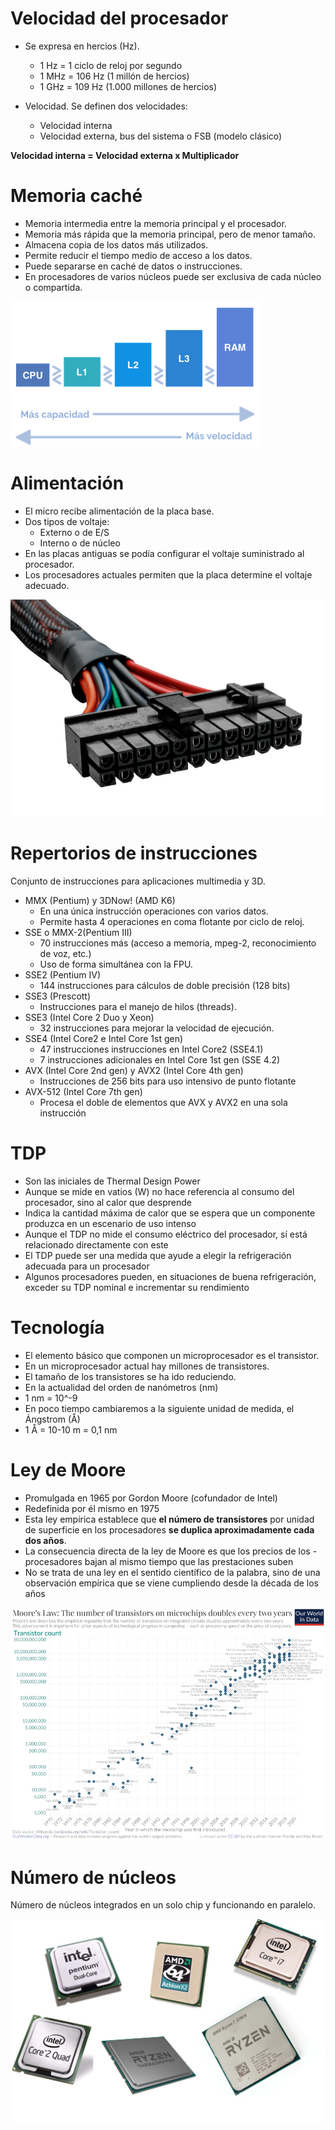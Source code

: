 # Velocidad del procesador

- Se expresa en hercios (Hz).
    -  1 Hz = 1 ciclo de reloj por segundo
    - 1 MHz = 106  Hz (1 millón de hercios)
    - 1 GHz = 109  Hz (1.000 millones de hercios)

- Velocidad. Se definen dos velocidades:
    - Velocidad interna
    - Velocidad externa, bus del sistema o FSB (modelo clásico)


**Velocidad interna = Velocidad externa x Multiplicador** 


# Memoria caché

- Memoria intermedia entre la memoria principal y el procesador.
- Memoria más rápida que la memoria principal, pero de menor tamaño.
- Almacena copia de los datos más utilizados.
- Permite reducir el tiempo medio de acceso a los datos.
- Puede separarse en caché de datos o instrucciones.
- En procesadores de varios núcleos puede ser exclusiva de cada núcleo o compartida.

![h:150px](imagenes/niveles_memoria.png)


# Alimentación


- El micro recibe alimentación de la placa base.
- Dos tipos de voltaje:
    - Externo o de E/S 
    - Interno o de núcleo
- En las placas antiguas se podía configurar el voltaje suministrado al procesador.
- Los procesadores actuales permiten que la placa determine el voltaje adecuado.

![h:200px](imagenes/atx24.png)


# Repertorios de instrucciones


Conjunto de instrucciones para aplicaciones multimedia y 3D.

- MMX (Pentium) y 3DNow! (AMD K6)
    - En una única instrucción operaciones con varios datos.
    - Permite hasta 4 operaciones en coma flotante por ciclo de reloj.
- SSE o MMX-2(Pentium III)
    - 70 instrucciones más (acceso a memoria, mpeg-2, reconocimiento de voz, etc.)
    - Uso de forma simultánea con la FPU.
- SSE2 (Pentium IV)
    - 144 instrucciones para cálculos de doble precisión (128 bits)
- SSE3 (Prescott)
    - Instrucciones para el manejo de hilos (threads).
- SSE3 (Intel Core 2 Duo y Xeon)
    - 32 instrucciones para mejorar la velocidad de ejecución.
- SSE4 (Intel Core2 e Intel Core 1st gen)
    - 47 instrucciones instrucciones en Intel Core2 (SSE4.1)
    - 7 instrucciones adicionales en Intel Core 1st gen (SSE 4.2)
- AVX (Intel Core 2nd gen) y AVX2 (Intel Core 4th gen)
    - Instrucciones de 256 bits para uso intensivo de punto flotante
- AVX-512 (Intel Core 7th gen)
    - Procesa el doble de elementos que AVX y AVX2 en una sola instrucción


# TDP


- Son las iniciales de Thermal Design Power
- Aunque se mide en vatios (W) no hace referencia al consumo del procesador, sino al calor que desprende
- Indica la cantidad máxima de calor que se espera que un componente produzca en un escenario de uso intenso
- Aunque el TDP no mide el consumo eléctrico del procesador, sí está relacionado directamente con este
- El TDP puede ser una medida que ayude a elegir la refrigeración adecuada para un procesador
- Algunos procesadores pueden, en situaciones de buena refrigeración, exceder su TDP nominal e incrementar su rendimiento


# Tecnología

- El elemento básico que componen un microprocesador es el transistor.
- En un microprocesador actual hay millones de transistores.
- El tamaño de los transistores se ha ido reduciendo.
- En la actualidad del orden de nanómetros (nm)
- 1 nm = 10^-9
- En poco tiempo cambiaremos a la siguiente unidad de medida, el Ángstrom (Å)
- 1 Å = 10-10 m = 0,1 nm


# Ley de Moore 

- Promulgada en 1965 por Gordon Moore (cofundador de Intel)
- Redefinida por él mismo en 1975
- Esta ley empírica establece que **el número de transistores** por unidad de superficie en los procesadores **se duplica aproximadamente cada dos años**.
- La consecuencia directa de la ley de Moore es que los precios de los - procesadores bajan al mismo tiempo que las prestaciones suben
- No se trata de una ley en el sentido científico de la palabra, sino de una observación empírica que se viene cumpliendo desde la década de los años 


![h:450px](imagenes/ley_de_moore.png)


# Número de núcleos


Número de núcleos integrados en un solo chip y funcionando en paralelo.

![h:300px](imagenes/numero_nucleos.png)
